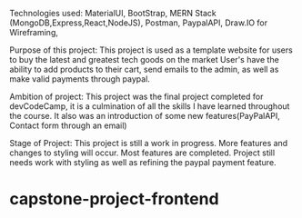 Technologies used: MaterialUI, BootStrap, MERN Stack (MongoDB,Express,React,NodeJS), Postman, PaypalAPI, Draw.IO for Wireframing,


Purpose of this project: This project is used as a template website for users to buy the latest and greatest tech goods on the market
User's have the ability to add products to their cart, send emails to the admin, as well as make valid payments through paypal.

Ambition of project: This project was the final project completed for devCodeCamp, it is a culmination of all the skills
I have learned throughout the course. It also was an introduction of some new features(PayPalAPI, Contact form through an email)

Stage of Project: This project is still a work in progress. More features and changes to styling will occur. Most features are completed.
Project still needs work with styling as well as refining the paypal payment feature. 

# capstone-project-frontend